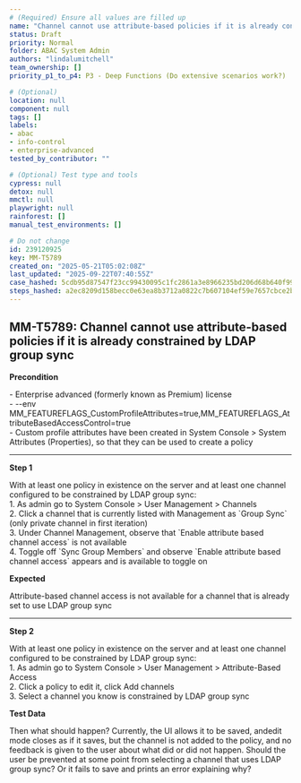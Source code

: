 ```yaml
---
# (Required) Ensure all values are filled up
name: "Channel cannot use attribute-based policies if it is already constrained by LDAP group sync"
status: Draft
priority: Normal
folder: ABAC System Admin
authors: "lindalumitchell"
team_ownership: []
priority_p1_to_p4: P3 - Deep Functions (Do extensive scenarios work?)

# (Optional)
location: null
component: null
tags: []
labels:
- abac
- info-control
- enterprise-advanced
tested_by_contributor: ""

# (Optional) Test type and tools
cypress: null
detox: null
mmctl: null
playwright: null
rainforest: []
manual_test_environments: []

# Do not change
id: 239120925
key: MM-T5789
created_on: "2025-05-21T05:02:08Z"
last_updated: "2025-09-22T07:40:55Z"
case_hashed: 5cdb95d87547f23cc99430095c1fc2861a3e8966235bd206d68b640f997dd8c34d1c69c58360ea5efe0803356f470169
steps_hashed: a2ec8209d158becc0e63ea8b3712a0822c7b607104ef59e7657cbce2bf0d6d0a24e47cc42751d30f2f47c5eb8a0678d9
---
```


<!-- (Auto-generated) Based on frontmatter's "key" and "name" -->

## MM-T5789: Channel cannot use attribute-based policies if it is already constrained by LDAP group sync

**Precondition**

\- Enterprise advanced (formerly known as Premium) license\
\- --env MM\_FEATUREFLAGS\_CustomProfileAttributes=true,MM\_FEATUREFLAGS\_AttributeBasedAccessControl=true\
\- Custom profile attributes have been created in System Console > System ​Attributes (Properties), so that they can be used to create a policy

---

**Step 1**

With at least one policy in existence on the server and at least one channel configured to be constrained by LDAP group sync:\
1\. As admin go to System Console > User Management > Channels\
2\. Click a channel that is currently listed with Management as \`Group Sync\` (only private channel in first iteration)\
3\. Under Channel Management, observe that \`Enable attribute based channel access\` is not available\
4\. Toggle off \`Sync Group Members\` and ​observe \`Enable attribute based channel access\` appears and is available to ​toggle on

**Expected**

Attribute-based channel access is not available for a channel that is already set to use LDAP group sync

---

**Step 2**

With at least one policy in existence on the server and at least one channel configured to be constrained by LDAP group sync:\
1\. As admin go to System Console > User Management > Attribute-Based Access\
2\. Click a policy to edit it, click Add channels\
3\. Select a channel you know is constrained by LDAP group sync

**Test Data**

Then what should happen? Currently, the UI allows it to be saved, ​and ​edit mode closes as if it saves, but the channel is not added to the policy, and no feedback is given to the user about what did or did not happen. Should the user be prevented at some point from selecting a channel that ​uses ​LDAP group sync? Or ​it fails to save and prints an error explaining why?
